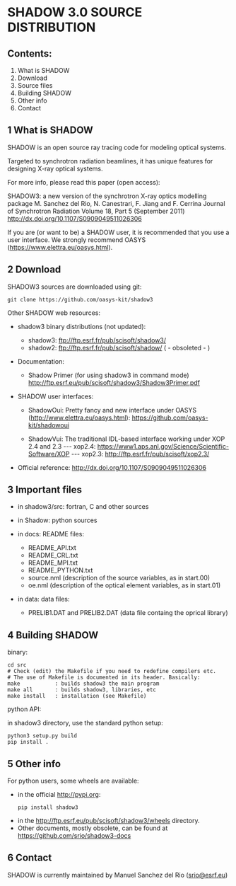 # SHADOW 3.0 SOURCE DISTRIBUTION


## Contents:


1. What is SHADOW
2. Download
3. Source files
4. Building SHADOW
5. Other info
6. Contact

## 1 What is SHADOW

SHADOW is an open source ray tracing code for modeling optical systems. 

Targeted to synchrotron radiation beamlines, it has unique features for 
designing X-ray optical systems. 

For more info, please read this paper (open access):

SHADOW3: a new version of the synchrotron X-ray optics modelling package
M. Sanchez del Rio, N. Canestrari, F. Jiang and F. Cerrina
Journal of Synchrotron Radiation Volume 18, Part 5 (September 2011)
http://dx.doi.org/10.1107/S0909049511026306

If you are (or want to be) a SHADOW user, it is recommended that you use
a user interface. We strongly recommend OASYS (https://www.elettra.eu/oasys.html).

## 2 Download

SHADOW3 sources are downloaded using git: 

  ```
  git clone https://github.com/oasys-kit/shadow3
  ```

Other SHADOW web resources: 

  - shadow3 binary distributions (not updated):
     - shadow3: ftp://ftp.esrf.fr/pub/scisoft/shadow3/  
     - shadow2: ftp://ftp.esrf.fr/pub/scisoft/shadow/  ( - obsoleted - )

  - Documentation:
     - Shadow Primer (for using shadow3 in command mode)
      http://ftp.esrf.eu/pub/scisoft/shadow3/Shadow3Primer.pdf

  - SHADOW user interfaces:
     - ShadowOui: 
      Pretty fancy and new interface under OASYS (http://www.elettra.eu/oasys.html):
      https://github.com/oasys-kit/shadowoui 

     - ShadowVui:
      The traditional IDL-based interface working under XOP 2.4 and 2.3
      --- xop2.4: https://www1.aps.anl.gov/Science/Scientific-Software/XOP
      --- xop2.3: http://ftp.esrf.fr/pub/scisoft/xop2.3/  

  - Official reference:
    http://dx.doi.org/10.1107/S0909049511026306 


## 3 Important files

- in shadow3/src: fortran, C and other sources
- in Shadow: python sources

- in docs: README files:
  - README_API.txt 
  - README_CRL.txt 
  - README_MPI.txt 
  - README_PYTHON.txt
  - source.nml   (description of the source variables, as in start.00)
  - oe.nml       (description of the optical element variables, as in start.01)

- in data: data files: 
  - PRELIB1.DAT and PRELIB2.DAT (data file containg the oprical library)

## 4 Building SHADOW
  binary:
  ```
  cd src
  # Check (edit) the Makefile if you need to redefine compilers etc.
  # The use of Makefile is documented in its header. Basically:
  make           : builds shadow3 the main program
  make all       : builds shadow3, libraries, etc
  make install   : installation (see Makefile)
  ```

  python API:
  
  in shadow3 directory, use the standard python setup:
  
  ```
  python3 setup.py build
  pip install .
  ```

## 5 Other info
  For python users, some wheels are available:
  - in the official http://pypi.org:
    ```
    pip install shadow3
    ```
  - in the http://ftp.esrf.eu/pub/scisoft/shadow3/wheels directory. 
  - Other documents, mostly obsolete, can be found at https://github.com/srio/shadow3-docs
  
## 6 Contact

SHADOW is currently maintained by Manuel Sanchez del Rio (srio@esrf.eu)



